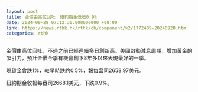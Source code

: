 ```yaml
---
layout: post
title: 金價由高位回吐　紐約期金低收0.9%
date: 2024-09-28 07:12:30.000000000 +08:00
link: https://news.rthk.hk/rthk/ch/component/k2/1772409-20240928.htm
categories: rthk
---
```


金價由高位回吐，不過之前已經連續多日創新高。美國啟動減息周期，增加黃金的吸引力，預計金價今季有機會創下8年多以來表現最好的一季。

現貨金曾跌1%，較早時跌約0.5%，報每盎司2658.97美元。

紐約期金收報每盎司2668.1美元，下跌0.9%。
